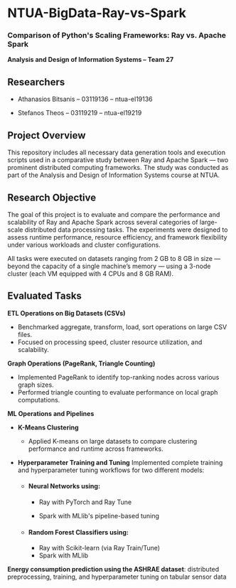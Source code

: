 # **NTUA-BigData-Ray-vs-Spark**

### **Comparison of Python's Scaling Frameworks: Ray vs. Apache Spark**

**Analysis and Design of Information Systems – Team 27**

## Researchers
- Athanasios Bitsanis – 03119136 – ntua-el19136

- Stefanos Theos – 03119219 – ntua-el19219

## **Project Overview**

This repository includes all necessary data generation tools and execution scripts used in a comparative study between Ray and Apache Spark — two prominent distributed computing frameworks. The study was conducted as part of the Analysis and Design of Information Systems course at NTUA.

## **Research Objective**

The goal of this project is to evaluate and compare the performance and scalability of Ray and Apache Spark across several categories of large-scale distributed data processing tasks. The experiments were designed to assess runtime performance, resource efficiency, and framework flexibility under various workloads and cluster configurations.

All tasks were executed on datasets ranging from 2 GB to 8 GB in size — beyond the capacity of a single machine’s memory — using a 3-node cluster (each VM equipped with 4 CPUs and 8 GB RAM).

## **Evaluated Tasks**

**ETL Operations on Big Datasets (CSVs)**
- Benchmarked aggregate, transform, load, sort operations on large CSV files.
- Focused on processing speed, cluster resource utilization, and scalability.

**Graph Operations (PageRank, Triangle Counting)**
- Implemented PageRank to identify top-ranking nodes across various graph sizes.
- Performed triangle counting to evaluate performance on local graph computations.

**ML Operations and Pipelines**
- **K-Means Clustering**
  - Applied K-means on large datasets to compare clustering performance and runtime across frameworks.

- **Hyperparameter Training and Tuning**
Implemented complete training and hyperparameter tuning workflows for two different models:

  - #### Neural Networks using:

    - Ray with PyTorch and Ray Tune

    - Spark with MLlib's pipeline-based tuning

  - #### Random Forest Classifiers using:

    - Ray with Scikit-learn (via Ray Train/Tune)
    - Spark with MLlib
   
**Energy consumption prediction using the ASHRAE dataset**: distributed preprocessing, training, and hyperparameter tuning on tabular sensor data
